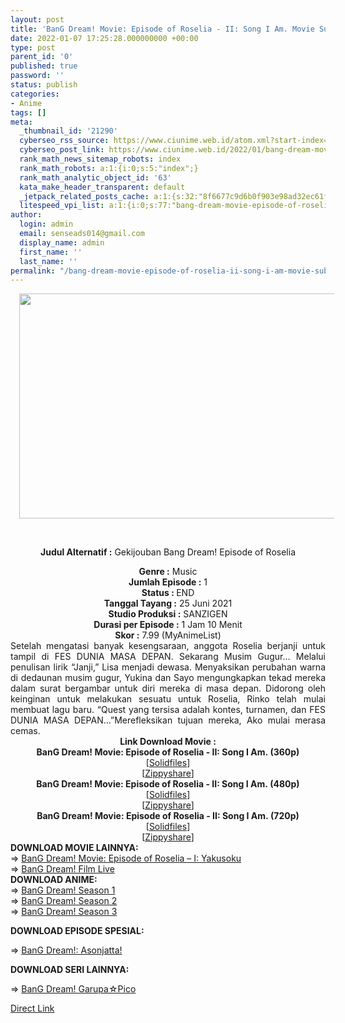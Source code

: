 ```yaml
---
layout: post
title: 'BanG Dream! Movie: Episode of Roselia - II: Song I Am. Movie Subtitle Indonesia'
date: 2022-01-07 17:25:28.000000000 +00:00
type: post
parent_id: '0'
published: true
password: ''
status: publish
categories:
- Anime
tags: []
meta:
  _thumbnail_id: '21290'
  cyberseo_rss_source: https://www.ciunime.web.id/atom.xml?start-index=1
  cyberseo_post_link: https://www.ciunime.web.id/2022/01/bang-dream-movie-episode-of-roselia-ii.html
  rank_math_news_sitemap_robots: index
  rank_math_robots: a:1:{i:0;s:5:"index";}
  rank_math_analytic_object_id: '63'
  kata_make_header_transparent: default
  _jetpack_related_posts_cache: a:1:{s:32:"8f6677c9d6b0f903e98ad32ec61f8deb";a:2:{s:7:"expires";i:1652169528;s:7:"payload";a:0:{}}}
  litespeed_vpi_list: a:1:{i:0;s:77:"bang-dream-movie-episode-of-roselia-ii-song-i-am-movie-subtitle-indonesia.jpg";}
author:
  login: admin
  email: senseads014@gmail.com
  display_name: admin
  first_name: ''
  last_name: ''
permalink: "/bang-dream-movie-episode-of-roselia-ii-song-i-am-movie-subtitle-indonesia/"
---
```

<div style="text-align: center;">
<div style="text-align: left;">
<div class="separator" style="clear: both; text-align: center;"><a href="https://blogger.googleusercontent.com/img/a/AVvXsEgzevhp0BUwq98vvwHWSUutETpvC5nsahzIm57d1czWfE0c7kxl5ohY70E_tnov2Ls3vwOW7hXbodLTwOFTDKnM7dZe_AOSHkHN5LKAEL3FZ6hhfgZani-_AkxdweFgaDixreDkqZv6T-T1X_s8WlsaXLfBItGJngneURYDxEhZwoaj0S85NSxFsYn5=s1280" style="margin-left: 1em; margin-right: 1em;"><img border="0" data-original-height="720" data-original-width="1280" height="360" src="{{ site.baseurl }}/assets/2022/01/AVvXsEgzevhp0BUwq98vvwHWSUutETpvC5nsahzIm57d1czWfE0c7kxl5ohY70E_tnov2Ls3vwOW7hXbodLTwOFTDKnM7dZe_AOSHkHN5LKAEL3FZ6hhfgZani-_AkxdweFgaDixreDkqZv6T-T1X_s8WlsaXLfBItGJngneURYDxEhZwoaj0S85NSxFsYn5=w640-h360" width="640" /></a></div>
<p><b><br /></b></div>
<p><b>Judul Alternatif :</b>&nbsp;Gekijouban Bang Dream! Episode of Roselia</div>
<div style="text-align: center;"><b>Genre :</b>&nbsp;<b></b>Music</div>
<div style="text-align: center;"><b>Jumlah Episode :</b>&nbsp;1<br /><b>Status :&nbsp;</b>END<br /><b>Tanggal Tayang :</b>&nbsp;25 Juni 2021<br /><b>Studio Produksi :</b>&nbsp;<b></b>SANZIGEN<br /><b>Durasi per Episode :</b>&nbsp;1 Jam 10 Menit</div>
<div style="text-align: center;"><b>Skor :</b>&nbsp;7.99 (MyAnimeList)</div>
<div style="text-align: center;"></div>
<div style="text-align: justify;">Setelah mengatasi banyak kesengsaraan, anggota Roselia berjanji untuk tampil di FES DUNIA MASA DEPAN. Sekarang Musim Gugur… Melalui penulisan lirik “Janji,” Lisa menjadi dewasa. Menyaksikan perubahan warna di dedaunan musim gugur, Yukina dan Sayo mengungkapkan tekad mereka dalam surat bergambar untuk diri mereka di masa depan. Didorong oleh keinginan untuk melakukan sesuatu untuk Roselia, Rinko telah mulai membuat lagu baru. “Quest yang tersisa adalah kontes, turnamen, dan FES DUNIA MASA DEPAN…”Merefleksikan tujuan mereka, Ako mulai merasa cemas.</div>
<div style="text-align: justify;"></div>
<div style="text-align: justify;"></div>
<div style="text-align: center;"><b>Link Download Movie :</b></div>
<div style="text-align: center;">
<div style="text-align: center;"><b>BanG Dream! Movie: Episode of Roselia - II: Song I Am.&nbsp;(360p)</b></div>
</div>
<div style="text-align: center;">[<a href="http://www.solidfiles.com/v/2d2GWzKApK6YN" target="_blank" rel="noopener">Solidfiles</a>]</div>
<div style="text-align: center;">[<a href="https://www98.zippyshare.com/v/JVW6N7Vc/file.html" target="_blank" rel="noopener">Zippyshare</a>]</div>
<div style="text-align: center;"></div>
<div style="text-align: center;">
<div style="text-align: center;"><span style="text-align: left;"><b>BanG Dream! Movie: Episode of Roselia - II: Song I Am.&nbsp;</b></span><b>(480p)</b></div>
<div>[<a href="http://www.solidfiles.com/v/ze5GvrnkAAMY7" target="_blank" rel="noopener">Solidfiles</a>]</div>
<div>[<a href="https://www98.zippyshare.com/v/sIcmxaZ7/file.html" target="_blank" rel="noopener">Zippyshare</a>]</div>
</div>
<div style="text-align: center;"></div>
<div style="text-align: center;">
<div style="text-align: center;"><span style="text-align: left;"><b>BanG Dream! Movie: Episode of Roselia - II: Song I Am.&nbsp;</b></span><b>(720p)</b></div>
<div>[<a href="http://www.solidfiles.com/v/m2gXV4MPvnpa3" target="_blank" rel="noopener">Solidfiles</a>]</div>
<div>[<a href="https://www98.zippyshare.com/v/d5kjZFu4/file.html" target="_blank" rel="noopener">Zippyshare</a>]</div>
<div style="text-align: left;"></div>
<div style="text-align: left;">
<div></div>
<div>
<div><b>DOWNLOAD MOVIE&nbsp;</b><b style="text-align: justify;">LAINNYA</b><b>:</b></div>
<div></div>
<div>=&gt;&nbsp;<a href="https://www.ciunime.web.id/2022/01/bang-dream-movie-episode-of-roselia-i.html" target="_blank" rel="noopener">BanG Dream! Movie: Episode of Roselia – I: Yakusoku</a></div>
<div>=&gt;&nbsp;<a href="https://www.ciunime.web.id/2020/02/bang-dream-film-live-movie-subtitle.html" target="_blank" rel="noopener">BanG Dream! Film Live</a></div>
</div>
<div>
<div style="text-align: justify;"></div>
<div style="text-align: justify;"><b>DOWNLOAD ANIME:</b></div>
<div style="text-align: justify;"></div>
<div style="text-align: justify;">=&gt;&nbsp;<a href="https://www.ciunime.web.id/2019/01/bang-dream-season-1-episode-01-13-end.html" target="_blank" rel="noopener">BanG Dream! Season 1</a></div>
<div style="text-align: justify;">=&gt;&nbsp;<a href="https://www.ciunime.web.id/2019/03/bang-dream-season-2-episode-01-13-end.html" target="_blank" rel="noopener">BanG Dream! Season 2</a></div>
<div style="text-align: justify;">=&gt;&nbsp;<a href="https://www.ciunime.web.id/2020/04/bang-dream-season-3-episode-01-13-end.html" target="_blank" rel="noopener">BanG Dream! Season 3</a>
<div></div>
<p><b>DOWNLOAD EPISODE SPESIAL:</b></p>
<p>=&gt;&nbsp;<a href="https://www.ciunime.web.id/2019/07/bang-dream-asonjatta-spesial-subtitle.html" target="_blank" rel="noopener">BanG Dream!: Asonjatta!</a></p>
<p><b>DOWNLOAD SERI LAINNYA:</b></p>
<p>=&gt;&nbsp;<a href="https://www.ciunime.web.id/2019/03/bang-dream-garupapico-episode-01-26-end.html" target="_blank" rel="noopener">BanG Dream! Garupa☆Pico</a></div>
<div style="text-align: justify;"></div>
</div>
</div>
</div>
<link rel="stylesheet" href="https://cdnjs.cloudflare.com/ajax/libs/font-awesome/4.7.0/css/font-awesome.min.css" />
<div class="divbtn"> <a href="https://handymansurrender.com/fihup8buzv?key=94550f7ce39444073321dde3b8782f97" class="btn"><i class="fa fa-download"></i> Direct Link</a> </div>
